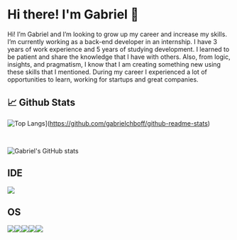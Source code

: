 # Hi there! I'm Gabriel 👋

Hi! I’m Gabriel and I’m looking to grow up my career and increase my skills. I’m currently working as a back-end developer in an internship. I have 3 years of work experience and 5 years of studying development. I learned to be patient and share the knowledge that I have with others. Also, from logic, insights, and pragmatism, I know that I am creating something new using these skills that I mentioned. During my career I experienced a lot of opportunities to learn, working for startups and great companies. 

## 📈 Github Stats

![Top Langs](https://github-readme-stats.vercel.app/api/top-langs/?username=gabrielchboff&layout=compact&theme=radical)](https://github.com/gabrielchboff/github-readme-stats)

</br>

![Gabriel's GitHub stats](https://github-readme-stats.vercel.app/api?username=gabrielchboff&show_icons=true)


## IDE
<img src="https://img.shields.io/badge/NeoVim-%2357A143.svg?&style=for-the-badge&logo=neovim&logoColor=white"> 

## OS
<img src="https://img.shields.io/badge/fedora-0078D6?style=for-the-badge&logo=fedora&logoColor=white"><img src="https://img.shields.io/badge/Debian-1793D1?logo=debian&logoColor=c70036&style=for-the-badge"><img src="https://img.shields.io/badge/Arch%20Linux-1793D1?logo=arch-linux&logoColor=fff&style=for-the-badge"><img src="https://img.shields.io/badge/-KUbuntu-%230079C1?style=for-the-badge&logo=kubuntu&logoColor=white"><img src="https://img.shields.io/badge/Windows-0078D6?style=for-the-badge&logo=windows&logoColor=white">


